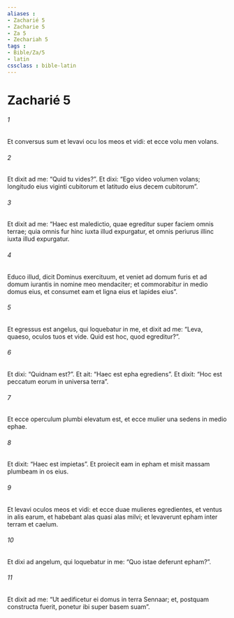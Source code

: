 ```yaml
---
aliases : 
- Zacharié 5
- Zacharie 5
- Za 5
- Zechariah 5
tags : 
- Bible/Za/5
- latin
cssclass : bible-latin
---
```


# Zacharié 5

###### 1
Et conversus sum et levavi ocu los meos et vidi: et ecce volu men volans. 
###### 2
Et dixit ad me: “Quid tu vides?”. Et dixi: “Ego video volumen volans; longitudo eius viginti cubitorum et latitudo eius decem cubitorum”. 
###### 3
Et dixit ad me: “Haec est maledictio, quae egreditur super faciem omnis terrae; quia omnis fur hinc iuxta illud expurgatur, et omnis periurus illinc iuxta illud expurgatur. 
###### 4
Educo illud, dicit Dominus exercituum, et veniet ad domum furis et ad domum iurantis in nomine meo mendaciter; et commorabitur in medio domus eius, et consumet eam et ligna eius et lapides eius”.
###### 5
Et egressus est angelus, qui loquebatur in me, et dixit ad me: “Leva, quaeso, oculos tuos et vide. Quid est hoc, quod egreditur?”. 
###### 6
Et dixi: “Quidnam est?”. Et ait: “Haec est epha egrediens”. Et dixit: “Hoc est peccatum eorum in universa terra”. 
###### 7
Et ecce operculum plumbi elevatum est, et ecce mulier una sedens in medio ephae. 
###### 8
Et dixit: “Haec est impietas”. Et proiecit eam in epham et misit massam plumbeam in os eius.
###### 9
Et levavi oculos meos et vidi: et ecce duae mulieres egredientes, et ventus in alis earum, et habebant alas quasi alas milvi; et levaverunt epham inter terram et caelum. 
###### 10
Et dixi ad angelum, qui loquebatur in me: “Quo istae deferunt epham?”. 
###### 11
Et dixit ad me: “Ut aedificetur ei domus in terra Sennaar; et, postquam constructa fuerit, ponetur ibi super basem suam”.

